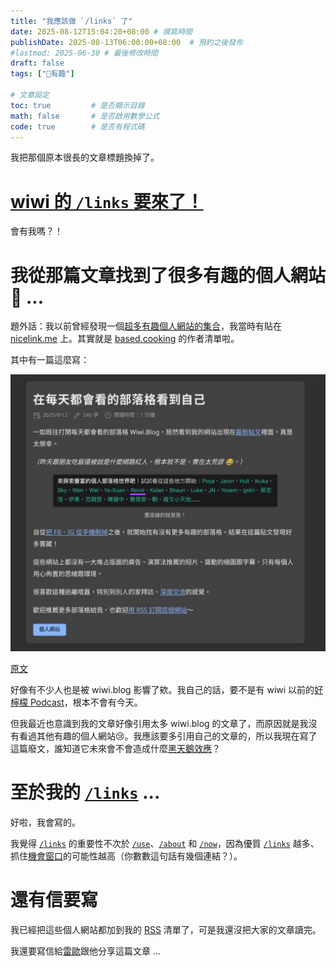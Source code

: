```yaml
---
title: "我應該做 `/links` 了"
date: 2025-08-12T15:04:20+08:00 # 撰寫時間
publishDate: 2025-08-13T06:00:00+08:00  # 預約之後發布
#lastmod: 2025-06-30 # 最後修改時間
draft: false
tags: ["🤪有趣"]

# 文章設定
toc: true         # 是否顯示目錄
math: false       # 是否啟用數學公式
code: true        # 是否有程式碼
---
```


我把那個原本很長的文章標題換掉了。

# [wiwi 的 `/links` 要來了！](https://wiwi.blog/blog/content-gold-ratio)

會有我嗎？！

# 我從那篇文章找到了很多有趣的個人網站🥹 ...

題外話：我以前曾經發現一個[超多有趣個人網站的集合](https://github.com/LukeSmithxyz/based.cooking/tree/master/data/authors)，我當時有貼在 [nicelink.me](https://nicelink.me) 上。其實就是 [based.cooking](https://based.cooking) 的作者清單啦。

其中有一篇這麼寫：

![原文截圖](images/revolc.jpg)

[原文](https://revolc.blog/posts/appear-in-wiwi-blog/)

好像有不少人也是被 wiwi.blog 影響了欸。我自己的話，要不是有 wiwi 以前的[好檸檬 Podcast](https://nicelemon.libsyn.com/)，根本不會有今天。

但我最近也意識到我的文章好像引用太多 wiwi.blog 的文章了，而原因就是我沒有看過其他有趣的個人網站😢。我應該要多引用自己的文章的，所以我現在寫了這篇廢文，誰知道它未來會不會造成什麼[黑天鵝效應](https://tux24.xyz/articles/monika-and-taleb/)？

# 至於我的 [`/links`](https://tux24.xyz/links) ...

好啦，我會寫的。

我覺得 [`/links`](https://tux24.xyz/links) 的重要性不次於 [`/use`](https://tux24.xyz/use)、[`/about`](https://tux24.xyz/about) 和 [`/now`](https://tux24.xyz/now)，因為優質 [`/links`](https://tux24.xyz/links) 越多、抓住[機會窗口](https://tux24.xyz/articles/monika-and-taleb/)的可能性越高（你數數這句話有幾個連結？）。


# 還有信要寫

我已經把這些個人網站都加到我的 [RSS](https://wiwi.blog/blog/you-should-use-rss) 清單了，可是我還沒把大家的文章讀完。

我還要寫信給[雷歐](https://revolc.blog/)跟他分享這篇文章 ...